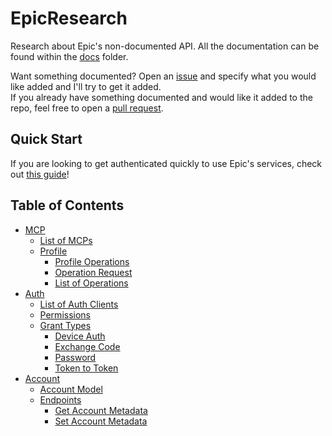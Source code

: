 # EpicResearch
Research about Epic's non-documented API. All the documentation can be found within the [docs](https://github.com/MixV2/EpicResearch/tree/master/docs) folder.  

Want something documented? Open an [issue](https://github.com/MixV2/EpicResearch/issues) and specify what you would like added and I'll try to get it added.  
If you already have something documented and would like it added to the repo, feel free to open a [pull request](https://github.com/MixV2/EpicResearch/pulls).

## Quick Start
If you are looking to get authenticated quickly to use Epic's services, check out [this guide](https://github.com/MixV2/EpicResearch/blob/master/docs/auth/grant_types/authorization_code.md)!

## Table of Contents
- [MCP](https://github.com/MixV2/EpicResearch/tree/master/docs/mcp)
  - [List of MCPs](https://github.com/MixV2/EpicResearch/blob/master/docs/mcp/mcp_list.md)
  - [Profile](https://github.com/MixV2/EpicResearch/tree/master/docs/mcp/profile)
    - [Profile Operations](https://github.com/MixV2/EpicResearch/blob/master/docs/mcp/profile/profile_operations.md)
    - [Operation Request](https://github.com/MixV2/EpicResearch/blob/master/docs/mcp/profile/operation_request.md)
    - [List of Operations](https://github.com/MixV2/EpicResearch/tree/master/docs/mcp/profile/operations)
- [Auth](https://github.com/MixV2/EpicResearch/tree/master/docs/auth)
  - [List of Auth Clients](https://github.com/MixV2/EpicResearch/blob/master/docs/auth/auth_clients.md)
  - [Permissions](https://github.com/MixV2/EpicResearch/tree/master/docs/auth/permissions)
  - [Grant Types](https://github.com/MixV2/EpicResearch/tree/master/docs/auth/grant_types)
    - [Device Auth](https://github.com/MixV2/EpicResearch/blob/master/docs/auth/grant_types/device_auth.md)
    - [Exchange Code](https://github.com/MixV2/EpicResearch/blob/master/docs/auth/grant_types/exchange_code.md)
    - [Password](https://github.com/MixV2/EpicResearch/blob/master/docs/auth/grant_types/password.md)
    - [Token to Token](https://github.com/MixV2/EpicResearch/blob/master/docs/auth/grant_types/token_to_token.md)
- [Account](https://github.com/MixV2/EpicResearch/tree/master/docs/account)
  - [Account Model](https://github.com/MixV2/EpicResearch/blob/master/docs/account/account.md)
  - [Endpoints](https://github.com/MixV2/EpicResearch/tree/master/docs/account/endpoints)
    - [Get Account Metadata](https://github.com/MixV2/EpicResearch/blob/master/docs/account/endpoints/get_account_metadata.md)
    - [Set Account Metadata](https://github.com/MixV2/EpicResearch/blob/master/docs/account/endpoints/set_account_metadata.md)
  
